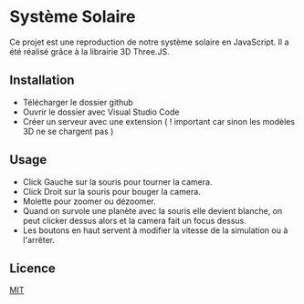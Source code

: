 # Système Solaire
Ce projet est une reproduction de notre système solaire en JavaScript. Il a été réalisé grâce à la librairie 3D Three.JS. 

## Installation
- Télécharger le dossier github
- Ouvrir le dossier avec Visual Studio Code
- Créer un serveur avec une extension ( ! important car sinon les modèles 3D ne se chargent pas )

## Usage
- Click Gauche sur la souris pour tourner la camera.
- Click Droit sur la souris pour bouger la camera.
- Molette pour zoomer ou dézoomer.
- Quand on survole une planète avec la souris elle devient blanche, on peut clicker dessus alors et la camera fait un focus dessus.
- Les boutons en haut servent à modifier la vitesse de la simulation ou à l'arrêter.

## Licence
[MIT](https://choosealicense.com/licenses/mit/)
